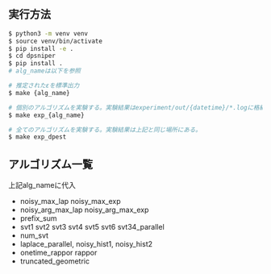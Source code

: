 ## 実行方法
```bash
$ python3 -m venv venv
$ source venv/bin/activate
$ pip install -e .
$ cd dpsniper
$ pip install .
# alg_nameは以下を参照

# 推定されたεを標準出力
$ make {alg_name}

# 個別のアルゴリズムを実験する。実験結果はexperiment/out/{datetime}/*.logに格納される
$ make exp_{alg_name}

# 全てのアルゴリズムを実験する。実験結果は上記と同じ場所にある。
$ make exp_dpest
```

## アルゴリズム一覧
上記alg_nameに代入
- noisy_max_lap noisy_max_exp
- noisy_arg_max_lap noisy_arg_max_exp
- prefix_sum
- svt1 svt2 svt3 svt4 svt5 svt6 svt34_parallel
- num_svt
- laplace_parallel, noisy_hist1, noisy_hist2
- onetime_rappor rappor
- truncated_geometric
